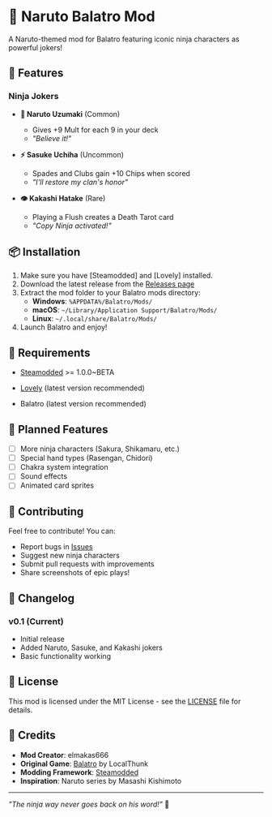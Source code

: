 # 🍃 Naruto Balatro Mod

A Naruto-themed mod for Balatro featuring iconic ninja characters as powerful jokers!



## 🎴 Features

### Ninja Jokers

- **🧡 Naruto Uzumaki** (Common)
  - Gives +9 Mult for each 9 in your deck
  - *"Believe it!"*

- **⚡ Sasuke Uchiha** (Uncommon) 
  - Spades and Clubs gain +10 Chips when scored
  - *"I'll restore my clan's honor"*

- **👁️ Kakashi Hatake** (Rare)
  - Playing a Flush creates a Death Tarot card
  - *"Copy Ninja activated!"*

## 📦 Installation

1. Make sure you have [Steamodded] and [Lovely] installed.
2. Download the latest release from the [Releases page](../../releases)
3. Extract the mod folder to your Balatro mods directory:
   - **Windows**: `%APPDATA%/Balatro/Mods/`
   - **macOS**: `~/Library/Application Support/Balatro/Mods/`
   - **Linux**: `~/.local/share/Balatro/Mods/`
4. Launch Balatro and enjoy!

## 🎯 Requirements

- [Steamodded](https://github.com/Steamopollys/Steamodded) >= 1.0.0~BETA
- [Lovely](https://github.com/ethangreen-dev/lovely-injector) (latest version recommended)

- Balatro (latest version recommended)

## 🚀 Planned Features

- [ ] More ninja characters (Sakura, Shikamaru, etc.)
- [ ] Special hand types (Rasengan, Chidori)
- [ ] Chakra system integration
- [ ] Sound effects
- [ ] Animated card sprites

## 🤝 Contributing

Feel free to contribute! You can:
- Report bugs in [Issues](../../issues)
- Suggest new ninja characters
- Submit pull requests with improvements
- Share screenshots of epic plays!

## 📝 Changelog

### v0.1 (Current)
- Initial release
- Added Naruto, Sasuke, and Kakashi jokers
- Basic functionality working

## 📄 License

This mod is licensed under the MIT License - see the [LICENSE](LICENSE) file for details.

## 🙏 Credits

- **Mod Creator**: elmakas666
- **Original Game**: [Balatro](https://www.playbalatro.com/) by LocalThunk
- **Modding Framework**: [Steamodded](https://github.com/Steamopollys/Steamodded)
- **Inspiration**: Naruto series by Masashi Kishimoto

---

*"The ninja way never goes back on his word!"* 🍃